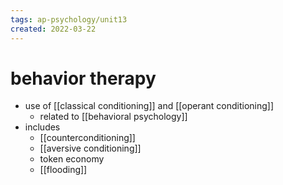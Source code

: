 ```yaml
---
tags: ap-psychology/unit13 
created: 2022-03-22
---
```


# behavior therapy

- use of [[classical conditioning]] and [[operant conditioning]]
	- related to [[behavioral psychology]]
- includes
	- [[counterconditioning]]
	- [[aversive conditioning]]
	- token economy
	- [[flooding]]

<!---->